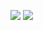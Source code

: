 ![](https://github.com/njsharpe/DocU/actions/workflows/gradle-publish.yml/badge.svg) [![](https://jitpack.io/v/njsharpe/DocU.svg)](https://jitpack.io/#njsharpe/DocU)
